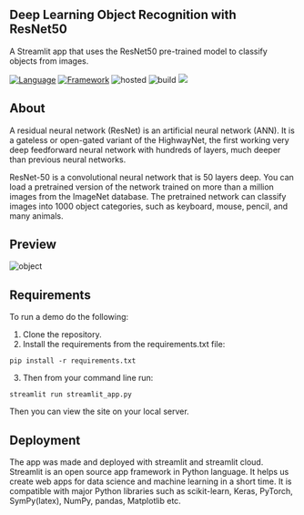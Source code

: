 ## Deep Learning Object Recognition with ResNet50
A Streamlit app that uses the ResNet50 pre-trained model to classify objects from images.

[![Language](https://img.shields.io/badge/Python-blue.svg?style=flat&logo=python&logoColor=white)](https://www.python.org)
[![Framework](https://img.shields.io/badge/Streamlit-darkred.svg?style=flat&logo=streamlit&logoColor=white )](http://www.streamlit.com)
![hosted](https://img.shields.io/badge/Streamlit-Cloud-DC143C?style=flat&logo=streamlit&logoColor=white)
![build](https://img.shields.io/badge/build-passing-brightgreen.svg?style=flat)
![](https://img.shields.io/github/repo-size/Nneji123/Deep-Learning-Object-Recognition-with-ResNet50)

## About
A residual neural network (ResNet) is an artificial neural network (ANN). It is a gateless or open-gated variant of the HighwayNet, the first working very deep feedforward neural network with hundreds of layers, much deeper than previous neural networks.

ResNet-50 is a convolutional neural network that is 50 layers deep. You can load a pretrained version of the network trained on more than a million images from the ImageNet database. The pretrained network can classify images into 1000 object categories, such as keyboard, mouse, pencil, and many animals.

## Preview
![object](https://user-images.githubusercontent.com/101701760/171369253-39e0ec51-1613-4adb-8f39-5eb9e3da40da.gif)

## Requirements
To run a demo do the following:
1. Clone the repository.
2. Install the requirements from the requirements.txt file:
```
pip install -r requirements.txt
```
3. Then from your command line run:
```
streamlit run streamlit_app.py
```
Then you can view the site on your local server.

## Deployment
The app was made and deployed with streamlit and streamlit cloud. 
Streamlit is an open source app framework in Python language. It helps us create web apps for data science and machine learning in a short time. It is compatible with major Python libraries such as scikit-learn, Keras, PyTorch, SymPy(latex), NumPy, pandas, Matplotlib etc.


